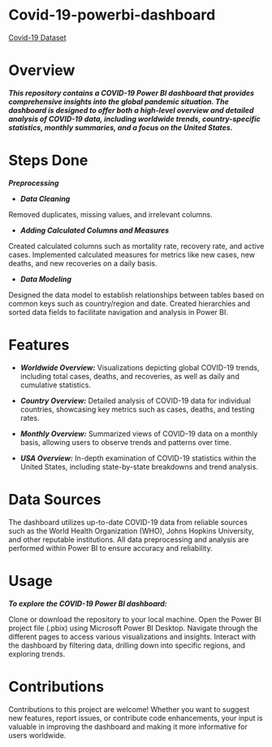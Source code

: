 # Covid-19-powerbi-dashboard
[Covid-19 Dataset](https://drive.google.com/drive/folders/1-9oeRR0dOxo6EFKdmatoshGgQKwBpaVb?usp=sharing)
# Overview
***This repository contains a COVID-19 Power BI dashboard that provides comprehensive insights into the global pandemic situation. The dashboard is designed to offer both a high-level overview and detailed analysis of COVID-19 data, including worldwide trends, country-specific statistics, monthly summaries, and a focus on the United States.***

# Steps Done
***Preprocessing***

- ***Data Cleaning***
  
Removed duplicates, missing values, and irrelevant columns.

- ***Adding Calculated Columns and Measures***
  
Created calculated columns such as mortality rate, recovery rate, and active cases. Implemented calculated measures for metrics like new cases, new deaths, and new recoveries on a daily basis.

- ***Data Modeling***
  
Designed the data model to establish relationships between tables based on common keys such as country/region and date. Created hierarchies and sorted data fields to facilitate navigation and analysis in Power BI.

# Features 

- ***Worldwide Overview:*** Visualizations depicting global COVID-19 trends, including total cases, deaths, and recoveries, as well as daily and cumulative statistics.

- ***Country Overview:*** Detailed analysis of COVID-19 data for individual countries, showcasing key metrics such as cases, deaths, and testing rates.

- ***Monthly Overview:*** Summarized views of COVID-19 data on a monthly basis, allowing users to observe trends and patterns over time.

- ***USA Overview:*** In-depth examination of COVID-19 statistics within the United States, including state-by-state breakdowns and trend analysis.


# Data Sources

The dashboard utilizes up-to-date COVID-19 data from reliable sources such as the World Health Organization (WHO), Johns Hopkins University, and other reputable institutions. All data preprocessing and analysis are performed within Power BI to ensure accuracy and reliability.

# Usage
***To explore the COVID-19 Power BI dashboard:***

Clone or download the repository to your local machine.
Open the Power BI project file (.pbix) using Microsoft Power BI Desktop.
Navigate through the different pages to access various visualizations and insights.
Interact with the dashboard by filtering data, drilling down into specific regions, and exploring trends.

# Contributions

Contributions to this project are welcome! Whether you want to suggest new features, report issues, or contribute code enhancements, your input is valuable in improving the dashboard and making it more informative for users worldwide.
